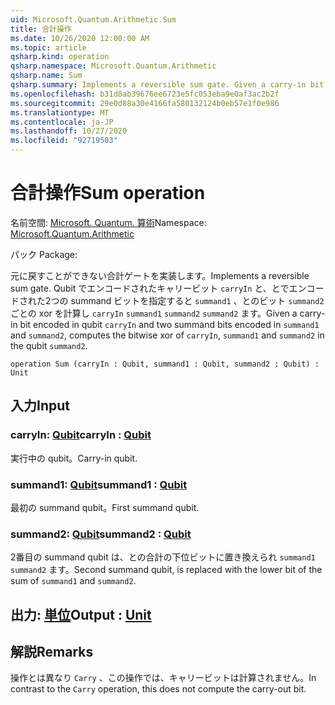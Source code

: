 ```yaml
---
uid: Microsoft.Quantum.Arithmetic.Sum
title: 合計操作
ms.date: 10/26/2020 12:00:00 AM
ms.topic: article
qsharp.kind: operation
qsharp.namespace: Microsoft.Quantum.Arithmetic
qsharp.name: Sum
qsharp.summary: Implements a reversible sum gate. Given a carry-in bit encoded in qubit `carryIn` and two summand bits encoded in `summand1` and `summand2`, computes the bitwise xor of `carryIn`, `summand1` and `summand2` in the qubit `summand2`.
ms.openlocfilehash: b31d8ab39676ee6723e5fc053eba9e0af3ac2b2f
ms.sourcegitcommit: 29e0d88a30e4166fa580132124b0eb57e1f0e986
ms.translationtype: MT
ms.contentlocale: ja-JP
ms.lasthandoff: 10/27/2020
ms.locfileid: "92719503"
---
```

# <a name="sum-operation"></a><span data-ttu-id="7fee9-102">合計操作</span><span class="sxs-lookup"><span data-stu-id="7fee9-102">Sum operation</span></span>

<span data-ttu-id="7fee9-103">名前空間: [Microsoft. Quantum. 算術](xref:Microsoft.Quantum.Arithmetic)</span><span class="sxs-lookup"><span data-stu-id="7fee9-103">Namespace: [Microsoft.Quantum.Arithmetic](xref:Microsoft.Quantum.Arithmetic)</span></span>

<span data-ttu-id="7fee9-104">パック [](https://nuget.org/packages/)</span><span class="sxs-lookup"><span data-stu-id="7fee9-104">Package: [](https://nuget.org/packages/)</span></span>


<span data-ttu-id="7fee9-105">元に戻すことができない合計ゲートを実装します。</span><span class="sxs-lookup"><span data-stu-id="7fee9-105">Implements a reversible sum gate.</span></span> <span data-ttu-id="7fee9-106">Qubit でエンコードされたキャリービット `carryIn` と、とでエンコードされた2つの summand ビットを指定すると `summand1` 、とのビット `summand2` ごとの xor を計算し `carryIn` `summand1` `summand2` `summand2` ます。</span><span class="sxs-lookup"><span data-stu-id="7fee9-106">Given a carry-in bit encoded in qubit `carryIn` and two summand bits encoded in `summand1` and `summand2`, computes the bitwise xor of `carryIn`, `summand1` and `summand2` in the qubit `summand2`.</span></span>

```qsharp
operation Sum (carryIn : Qubit, summand1 : Qubit, summand2 : Qubit) : Unit
```


## <a name="input"></a><span data-ttu-id="7fee9-107">入力</span><span class="sxs-lookup"><span data-stu-id="7fee9-107">Input</span></span>

### <a name="carryin--qubit"></a><span data-ttu-id="7fee9-108">carryIn: [Qubit](xref:microsoft.quantum.lang-ref.qubit)</span><span class="sxs-lookup"><span data-stu-id="7fee9-108">carryIn : [Qubit](xref:microsoft.quantum.lang-ref.qubit)</span></span>

<span data-ttu-id="7fee9-109">実行中の qubit。</span><span class="sxs-lookup"><span data-stu-id="7fee9-109">Carry-in qubit.</span></span>


### <a name="summand1--qubit"></a><span data-ttu-id="7fee9-110">summand1: [Qubit](xref:microsoft.quantum.lang-ref.qubit)</span><span class="sxs-lookup"><span data-stu-id="7fee9-110">summand1 : [Qubit](xref:microsoft.quantum.lang-ref.qubit)</span></span>

<span data-ttu-id="7fee9-111">最初の summand qubit。</span><span class="sxs-lookup"><span data-stu-id="7fee9-111">First summand qubit.</span></span>


### <a name="summand2--qubit"></a><span data-ttu-id="7fee9-112">summand2: [Qubit](xref:microsoft.quantum.lang-ref.qubit)</span><span class="sxs-lookup"><span data-stu-id="7fee9-112">summand2 : [Qubit](xref:microsoft.quantum.lang-ref.qubit)</span></span>

<span data-ttu-id="7fee9-113">2番目の summand qubit は、との合計の下位ビットに置き換えられ `summand1` `summand2` ます。</span><span class="sxs-lookup"><span data-stu-id="7fee9-113">Second summand qubit, is replaced with the lower bit of the sum of `summand1` and `summand2`.</span></span>



## <a name="output--unit"></a><span data-ttu-id="7fee9-114">出力: [単位](xref:microsoft.quantum.lang-ref.unit)</span><span class="sxs-lookup"><span data-stu-id="7fee9-114">Output : [Unit](xref:microsoft.quantum.lang-ref.unit)</span></span>



## <a name="remarks"></a><span data-ttu-id="7fee9-115">解説</span><span class="sxs-lookup"><span data-stu-id="7fee9-115">Remarks</span></span>

<span data-ttu-id="7fee9-116">操作とは異なり `Carry` 、この操作では、キャリービットは計算されません。</span><span class="sxs-lookup"><span data-stu-id="7fee9-116">In contrast to the `Carry` operation, this does not compute the carry-out bit.</span></span>